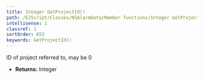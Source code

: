 ```yaml
---
title: Integer GetProjectId()
path: /EJScript/Classes/NSAlarmData/Member functions/Integer GetProjectId()
intellisense: 1
classref: 1
sortOrder: 653
keywords: GetProjectId()
---
```



ID of project referred to, may be 0



* **Returns:** Integer


